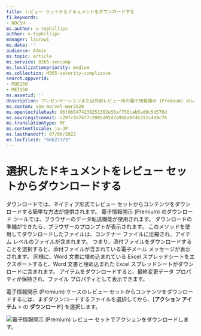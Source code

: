 ```yaml
---
title: レビュー セットからドキュメントをダウンロードする
f1.keywords:
- NOCSH
ms.author: v-tophillips
author: v-tophillips
manager: laurawi
ms.date: ''
audience: Admin
ms.topic: article
ms.service: O365-seccomp
ms.localizationpriority: medium
ms.collection: M365-security-compliance
search.appverid:
- MOE150
- MET150
ms.assetid: ''
description: プレゼンテーションまたは外部レビュー用の電子情報開示 (Premium) のレビュー セットからコンテンツを選択してダウンロードする方法について説明します。
ms.custom: seo-marvel-mar2020
ms.openlocfilehash: 06fd66474238251302e56af756cab5ad9c5d576d
ms.sourcegitcommit: c29fc9d7477c3985d02d7a956a9f4b311c4d9c76
ms.translationtype: MT
ms.contentlocale: ja-JP
ms.lasthandoff: 07/06/2022
ms.locfileid: "66627373"
---
```

# <a name="download-selected-documents-from-a-review-set"></a>選択したドキュメントをレビュー セットからダウンロードする

ダウンロードでは、ネイティブ形式でレビュー セットからコンテンツをダウンロードする簡単な方法が提供されます。 電子情報開示 (Premium) のダウンロード ツールでは、ブラウザーのデータ転送機能が使用されます。 ダウンロードの準備ができたら、ブラウザーのプロンプトが表示されます。 このメソッドを使用してダウンロードしたファイルは、コンテナー ファイルに圧縮され、アイテム レベルのファイルが含まれます。 つまり、添付ファイルをダウンロードすることを選択すると、添付ファイルが含まれている電子メール メッセージが表示されます。 同様に、Word 文書に埋め込まれている Excel スプレッドシートをエクスポートすると、Word 文書と埋め込まれた Excel スプレッドシートがダウンロードに含まれます。 アイテムをダウンロードすると、最終変更データ プロパティが保持され、ファイル プロパティとして表示できます。

電子情報開示 (Premium) ケースのレビュー セットからコンテンツをダウンロードするには、まずダウンロードするファイルを選択してから、[**アクション アイテム** > の **ダウンロード**] を選択します。

![電子情報開示 (Premium) レビュー セットでアクションをダウンロードします。](../media/eDiscoDownload.png)
